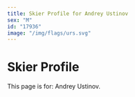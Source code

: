 ```yaml
---
title: Skier Profile for Andrey Ustinov
sex: "M"
id: "17936"
image: "/img/flags/urs.svg" 
---
```


# Skier Profile

This page is for: Andrey Ustinov.
    